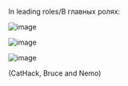 In leading roles/В главных ролях:

![image](https://github.com/user-attachments/assets/806ae21e-cef9-4984-9608-9dc7b57ea16b)

![image](https://github.com/user-attachments/assets/f21aef1b-e5ad-4989-9f3d-91a06c2bbeee)

![image](https://github.com/user-attachments/assets/cc6c933a-1735-4ff1-b131-05a58a835556)

(CatHack, Bruce and Nemo)
